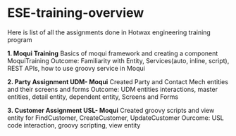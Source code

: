 # ESE-training-overview
Here is list of all the assignments done in Hotwax engineering training program

**1. Moqui Training**
  Basics of moqui framework and creating a component MoquiTraining
  Outcome: Familiarity with Entity, Services(auto, inline, script), REST APIs, how to use groovy service in Moqui

**2. Party Assignment UDM- Moqui**
  Created Party and Contact Mech entities and their screens and forms 
  Outcome: UDM entities interactions, master entities, detail entity, dependent entity, Screens and Forms

**3. Customer Assignment USL- Moqui**
   Created groovy scripts and view entity for FindCustomer, CreateCustomer, UpdateCustomer
   Ourcome: USL code interaction, groovy scripting, view entity
